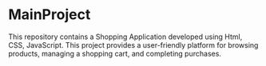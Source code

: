# MainProject
This repository contains a Shopping Application developed using Html, CSS, JavaScript. This project provides a user-friendly platform for browsing products, managing a shopping cart, and completing purchases.
